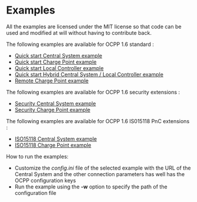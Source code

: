 # Examples

All the examples are licensed under the MIT license so that code can be used and modified at will without having to contribute back.

The following examples are available for OCPP 1.6 standard :

* [Quick start Central System example](./quick_start_centralsystem/README.md)
* [Quick start Charge Point example](./quick_start_chargepoint/README.md)
* [Quick start Local Controller example](./quick_start_localcontroller/README.md)
* [Quick start Hybrid Central System / Local Controller example](./quick_start_cs_lc_hybrid/README.md)
* [Remote Charge Point example](./remote_chargepoint/README.md)

The following examples are available for OCPP 1.6 security extensions :

* [Security Central System example](./security_centralsystem/README.md)
* [Security Charge Point example](./security_chargepoint/README.md)

The following examples are available for OCPP 1.6 IS015118 PnC extensions :

* [ISO15118 Central System example](./iso15118_centralsystem/README.md)
* [ISO15118 Charge Point example](./iso15118_chargepoint/README.md)

How to run the examples:

* Customize the *config.ini* file of the selected example with the URL of the Central System and the other connection parameters has well has the OCPP configuration keys
* Run the example using the **-w** option to specify the path of the configuration file
